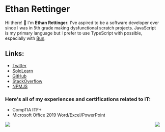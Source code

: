 # Ethan Rettinger

Hi there! 👋 I'm **Ethan Rettinger**. I've aspired to be a software developer ever since I was in 5th grade making dysfunctional scratch projects. JavaScript is my primary language but I prefer to use TypeScript with possible, especially with [Bun](https://bun.sh).

## Links:
* [Twitter](https://twitter.com/RettingerEthan)
* [SoloLearn](https://www.sololearn.com/profile/22739327)
* [GitHub](https://github.com/ethanrettinger)
* [StackOverflow](https://stackoverflow.com/users/17914167/ethan-r)
* [NPMJS](https://www.npmjs.com/~uncutgrass92)
### Here's all of my experiences and certifications related to IT:
- CompTIA ITF+
- Microsoft Office 2019 Word/Excel/PowerPoint

<img align="left" src="https://github-readme-stats.vercel.app/api?username=ethanrettinger&show_icons=true&theme=monokai" />
<img align="right" src="https://github-readme-stats.vercel.app/api/top-langs/?username=ethanrettinger&theme=monokai" />

